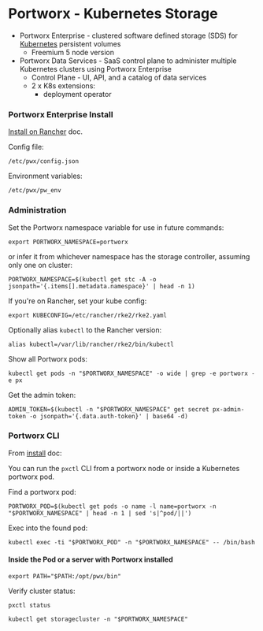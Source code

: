# Portworx - Kubernetes Storage

- Portworx Enterprise - clustered software defined storage (SDS) for [Kubernetes](kubernetes.md) persistent volumes
  - Freemium 5 node version
- Portworx Data Services - SaaS control plane to administer multiple Kubernetes clusters using Portworx Enterprise
  - Control Plane - UI, API, and a catalog of data services
  - 2 x K8s extensions:
    - deployment operator

<!-- INDEX_START -->
<!-- INDEX_END -->

### Portworx Enterprise Install

[Install on Rancher](https://docs.portworx.com/portworx-enterprise/platform/kubernetes/rancher/install) doc.

Config file:

```
/etc/pwx/config.json
```

Environment variables:

```
/etc/pwx/pw_env
```

### Administration

Set the Portworx namespace variable for use in future commands:

```shell
export PORTWORX_NAMESPACE=portworx
```

or infer it from whichever namespace has the storage controller, assuming only one on cluster:

```shell
PORTWORX_NAMESPACE=$(kubectl get stc -A -o jsonpath='{.items[].metadata.namespace}' | head -n 1)
```

If you're on Rancher, set your kube config:

```shell
export KUBECONFIG=/etc/rancher/rke2/rke2.yaml
```
Optionally alias `kubectl` to the Rancher version:
```shell
alias kubectl=/var/lib/rancher/rke2/bin/kubectl
```

Show all Portworx pods:

```shell
kubectl get pods -n "$PORTWORX_NAMESPACE" -o wide | grep -e portworx -e px
```

Get the admin token:

```shell
ADMIN_TOKEN=$(kubectl -n "$PORTWORX_NAMESPACE" get secret px-admin-token -o jsonpath='{.data.auth-token}' | base64 -d)
```


### Portworx CLI

From [install](https://docs.portworx.com/portworx-enterprise/platform/kubernetes/rancher/install) doc:

You can run the `pxctl` CLI from a portworx node or inside a Kubernetes portworx pod.

Find a portworx pod:

```shell
PORTWORX_POD=$(kubectl get pods -o name -l name=portworx -n "$PORTWORX_NAMESPACE" | head -n 1 | sed 's|^pod/||')
```

Exec into the found pod:

```shell
kubectl exec -ti "$PORTWORX_POD" -n "$PORTWORX_NAMESPACE" -- /bin/bash
```

#### Inside the Pod or a server with Portworx installed

```shell
export PATH="$PATH:/opt/pwx/bin"
```

Verify cluster status:

```shell
pxctl status
```

```shell
kubectl get storagecluster -n "$PORTWORX_NAMESPACE"
```
